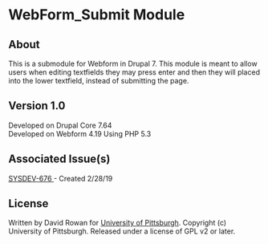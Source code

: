 # WebForm_Submit Module
## About
This is a submodule for Webform in Drupal 7. This module is meant to allow users when editing textfields they may press enter and then they will placed into the lower textfield, instead of submitting the page.
## Version 1.0
Developed on Drupal Core 7.64 <br>
Developed on Webform 4.19
Using PHP 5.3

## Associated Issue(s)
<a href = "https://ulstracker.atlassian.net/projects/SYSDEV/issues/SYSDEV-676"> SYSDEV-676 </a> - Created 2/28/19

## License
Written by David Rowan for <a href="http://www.pitt.edu" rel="nofollow">University of Pittsburgh</a>. Copyright (c) University of Pittsburgh. Released under a license of GPL v2 or later.
